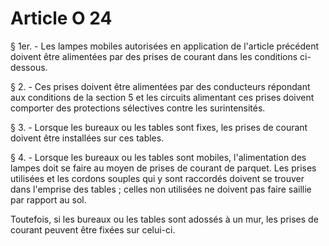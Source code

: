 # Article O 24

§ 1er. - Les lampes mobiles autorisées en application de l'article précédent doivent être alimentées par des prises de courant dans les conditions ci-dessous.

§ 2. - Ces prises doivent être alimentées par des conducteurs répondant aux conditions de la section 5 et les circuits alimentant ces prises doivent comporter des protections sélectives contre les surintensités.

§ 3. - Lorsque les bureaux ou les tables sont fixes, les prises de courant doivent être installées sur ces tables.

§ 4. - Lorsque les bureaux ou les tables sont mobiles, l'alimentation des lampes doit se faire au moyen de prises de courant de parquet. Les prises utilisées et les cordons souples qui y sont raccordés doivent se trouver dans l'emprise des tables ; celles non utilisées ne doivent pas faire saillie par rapport au sol.

Toutefois, si les bureaux ou les tables sont adossés à un mur, les prises de courant peuvent être fixées sur celui-ci.
